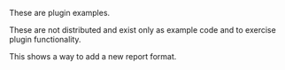 These are plugin examples.

These are not distributed and exist only as example code and to exercise plugin functionality.


This shows a way to add a new report format.